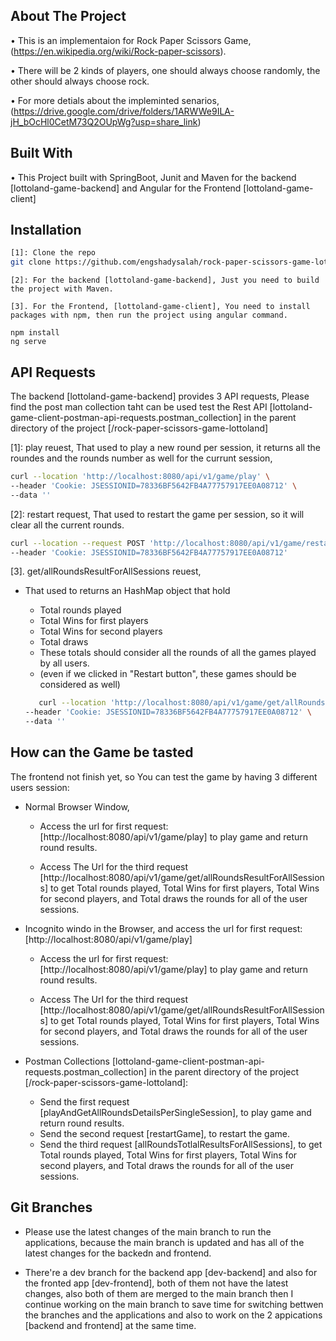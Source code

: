 ## About The Project

 • This is an implementaion for Rock Paper Scissors Game, (https://en.wikipedia.org/wiki/Rock-paper-scissors).

• There will be 2 kinds of players, one should always choose randomly, the other should always choose rock.

• For more detials about the impleminted senarios, (https://drive.google.com/drive/folders/1ARWWe9ILA-jH_bOcHl0CetM73Q2OUpWg?usp=share_link)


## Built With

• This Project built with SpringBoot, Junit and Maven for the backend [lottoland-game-backend] and Angular for the Frontend [lottoland-game-client]


## Installation

   ```sh
[1]: Clone the repo
   git clone https://github.com/engshadysalah/rock-paper-scissors-game-lottoland.git

   ```
   ```
[2]: For the backend [lottoland-game-backend], Just you need to build the project with Maven.
   ```

   ```
[3]. For the Frontend, [lottoland-game-client], You need to install packages with npm, then run the project using angular command.

   npm install
   ng serve
   ```

## API Requests
The backend [lottoland-game-backend] provides 3 API requests, Please find the post man collection taht can be used test the Rest API [lottoland-game-client-postman-api-requests.postman_collection] in the parent directory of the project [/rock-paper-scissors-game-lottoland]

[1]: play reuest, That used to play a new round per session, it returns all the roundes  and the rounds number as well for the currunt session, 

   ```sh
curl --location 'http://localhost:8080/api/v1/game/play' \
--header 'Cookie: JSESSIONID=78336BF5642FB4A77757917EE0A08712' \
--data ''
   ```

  
[2]: restart request, That used to restart the game per session, so it will clear all the current rounds.
   ```sh
curl --location --request POST 'http://localhost:8080/api/v1/game/restart' \
--header 'Cookie: JSESSIONID=78336BF5642FB4A77757917EE0A08712'
   ```


[3]. get/allRoundsResultForAllSessions reuest, 
* That used to returns  an HashMap object that hold
    * Total rounds played
    * Total Wins for first players
    * Total Wins for second players
    * Total draws
    * These totals should consider all the rounds of all the games played by all users.
    *   (even if we clicked in "Restart button", these games should be considered as well)

   ``` sh
      curl --location 'http://localhost:8080/api/v1/game/get/allRoundsResultForAllSessions' \
   --header 'Cookie: JSESSIONID=78336BF5642FB4A77757917EE0A08712' \
   --data ''


## How can the Game be tasted
The frontend not finish yet, so You can test the game by having 3 different users session:
* Normal Browser Window, 
   * Access the url for first request: [http://localhost:8080/api/v1/game/play] to play game and return round results.

   * Access The Url for the third request [http://localhost:8080/api/v1/game/get/allRoundsResultForAllSessions] to get Total rounds played, Total Wins for first players, Total Wins for second players, and Total draws the rounds for all of the user sessions.


* Incognito windo in the Browser, and access the url for first request: [http://localhost:8080/api/v1/game/play]
   * Access the url for first request: [http://localhost:8080/api/v1/game/play] to play game and return round results.

   * Access The Url for the third request [http://localhost:8080/api/v1/game/get/allRoundsResultForAllSessions] to get Total rounds played, Total Wins for first players, Total Wins for second players, and Total draws the rounds for all of the user sessions.

* Postman Collections [lottoland-game-client-postman-api-requests.postman_collection] in the parent directory of the project [/rock-paper-scissors-game-lottoland]:
   * Send the first request [playAndGetAllRoundsDetailsPerSingleSession], to play game and return round results.
   * Send the second request [restartGame], to restart the game.
   * Send the third request [allRoundsTotlalResultsForAllSessions], to get Total rounds played, Total Wins for first players, Total Wins for second players, and Total draws the rounds for all of the user sessions.

## Git Branches
   * Please use the latest changes of the main branch to run the applications, because the main branch is updated and has all of the latest changes for the backedn and frontend.

   * There're a dev branch for the backend app [dev-backend] and also for the fronted app [dev-frontend], both of them not have the latest changes, also both of them are merged to the main branch then I continue working on the main branch to save time for switching bettwen the branches and the applications and also to work on the 2 appications [backend and frontend] at the same time.

